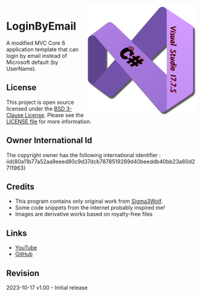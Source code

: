 <img src="/images/cSharp_17.7.5.png" align="right" height="290"/>

# LoginByEmail

A modified MVC Core 6 application template that can login by email instead of Microsoft default (by UserName).

## License

This project is open source licensed under the [BSD 3-Clause License](https://opensource.org/license/bsd-3-clause/).
Please see the [LICENSE file](/LICENSE.txt) for more information.

## Owner International Id

The copyright owner has the following international identifier :
iid{80a11b77a52aa9eeed80c9d37dcb7878519289d40beeddb40bb23a60d2711963}

## Credits

- This program contains only original work from [Sigma3Wolf](https://github.com/Sigma3Wolf).
- Some code snippets from the internet probably inspired me!
- Images are derivative works based on royalty-free files

## Links

- [YouTube](https://youtu.be/Sq-IvVWjuuA/)
- [GitHub](https://github.com/Sigma3Wolf/MVC/)

## Revision

2023-10-17 v1.00 - Initial release
